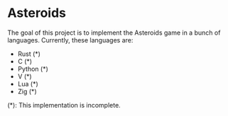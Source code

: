 # Asteroids
The goal of this project is to implement the Asteroids game in a bunch of languages.
Currently, these languages are:
 * Rust (*)
 * C (*)
 * Python (*)
 * V (*)
 * Lua (*)
 * Zig (*)

(*): This implementation is incomplete.
